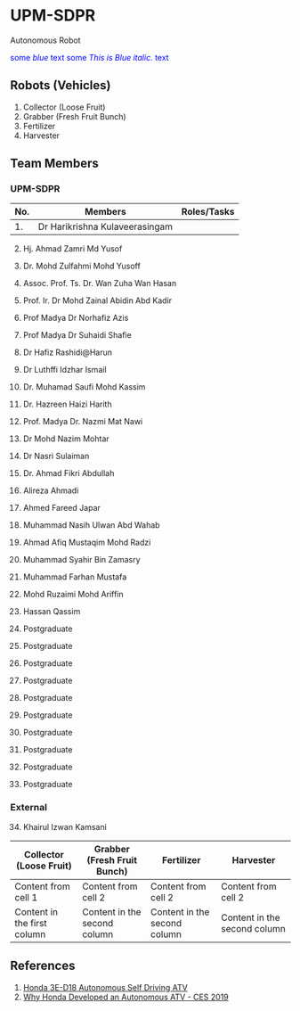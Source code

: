 # UPM-SDPR
Autonomous Robot

<span style="color:blue">some *blue* text</span>
<span style="color:blue">some *This is Blue italic.* text</span>

## Robots (Vehicles)
1. Collector (Loose Fruit)
2. Grabber (Fresh Fruit Bunch)
3. Fertilizer
4. Harvester

## Team Members
### UPM-SDPR
No. | Members | Roles/Tasks |
------------ | ------------- | -------------
1. | Dr Harikrishna Kulaveerasingam | 
2. Hj. Ahmad Zamri Md Yusof
3. Dr. Mohd Zulfahmi Mohd Yusoff
4. Assoc. Prof. Ts. Dr. Wan Zuha Wan Hasan
5. Prof. Ir. Dr Mohd Zainal Abidin Abd Kadir
6. Prof Madya Dr Norhafiz Azis
7. Prof Madya Dr Suhaidi Shafie
8. Dr Hafiz Rashidi@Harun
9. Dr Luthffi Idzhar Ismail
10. Dr. Muhamad Saufi Mohd Kassim
11. Dr. Hazreen Haizi Harith
12. Prof. Madya Dr. Nazmi Mat Nawi
13. Dr Mohd Nazim Mohtar
14. Dr Nasri Sulaiman
15. Dr. Ahmad Fikri Abdullah

16. Alireza Ahmadi
17. Ahmed Fareed Japar
18. Muhammad Nasih Ulwan Abd Wahab
19. Ahmad Afiq Mustaqim Mohd Radzi
20. Muhammad Syahir Bin Zamasry
21. Muhammad Farhan Mustafa
22. Mohd Ruzaimi Mohd Ariffin
23. Hassan Qassim
24. Postgraduate
25. Postgraduate
26. Postgraduate
27. Postgraduate
28. Postgraduate
29. Postgraduate
30. Postgraduate
31. Postgraduate
32. Postgraduate
33. Postgraduate

### External
34. Khairul Izwan Kamsani

Collector (Loose Fruit) | Grabber (Fresh Fruit Bunch) | Fertilizer | Harvester
------------ | ------------- | ------------- | -------------
Content from cell 1 | Content from cell 2 | Content from cell 2 | Content from cell 2
Content in the first column | Content in the second column | Content in the second column | Content in the second column

## References
1. [Honda 3E-D18 Autonomous Self Driving ATV](https://www.youtube.com/watch?v=no7vPNSPYbY&ab_channel=DPCcars)
2. [Why Honda Developed an Autonomous ATV - CES 2019](https://www.youtube.com/watch?v=k09CF7F-KrY&ab_channel=AutolineNetwork)
